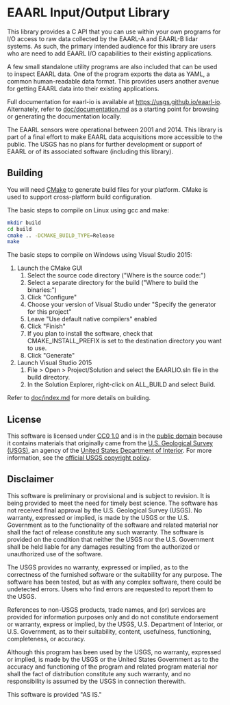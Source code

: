 # EAARL Input/Output Library

This library provides a C API that you can use within your own programs for I/O
access to raw data collected by the EAARL-A and EAARL-B lidar systems. As such,
the primary intended audience for this library are users who are need to add
EAARL I/O capabilities to their existing applications.

A few small standalone utility programs are also included that can be used to
inspect EAARL data. One of the program exports the data as YAML, a common
human-readable data format. This provides users another avenue for getting
EAARL data into their existing applications.

Full documentation for eaarl-io is available at
<https://usgs.github.io/eaarl-io>.  Alternately, refer to
[doc/documentation.md](doc/documentation.md) as a starting point for browsing
or generating the documentation locally.

The EAARL sensors were operational between 2001 and 2014. This library is part
of a final effort to make EAARL data acquisitions more accessible to the
public. The USGS has no plans for further development or support of EAARL or of
its associated software (including this library).

## Building

You will need [CMake](https://cmake.org) to generate build files for your
platform. CMake is used to support cross-platform build configuration.

The basic steps to compile on Linux using gcc and make:

```sh
mkdir build
cd build
cmake .. -DCMAKE_BUILD_TYPE=Release
make
```

The basic steps to compile on Windows using Visual Studio 2015:

1. Launch the CMake GUI
    1. Select the source code directory ("Where is the source code:")
    2. Select a separate directory for the build ("Where to build the binaries:")
    3. Click "Configure"
    4. Choose your version of Visual Studio under "Specify the generator for this project"
    5. Leave "Use default native compilers" enabled
    6. Click "Finish"
    7. If you plan to install the software, check that CMAKE_INSTALL_PREFIX is set to the destination directory you want to use.
    8. Click "Generate"
2. Launch Visual Studio 2015
    1. File > Open > Project/Solution and select the EAARLIO.sln file in the build directory.
    2. In the Solution Explorer, right-click on ALL_BUILD and select Build.

Refer to [doc/index.md](doc/index.md#building) for more details on building.

## License

This software is licensed under [CC0 1.0] and is in the [public domain] because
it contains materials that originally came from the [U.S. Geological Survey
(USGS)], an agency of the [United States Department of Interior]. For more
information, see the [official USGS copyright policy].

[CC0 1.0]: http://creativecommons.org/publicdomain/zero/1.0/
[public domain]: https://en.wikipedia.org/wiki/Public_domain
[U.S. Geological Survey (USGS)]: https://www.usgs.gov/
[United States Department of Interior]: https://www.doi.gov/
[official USGS copyright policy]: http://www.usgs.gov/information-policies-and-instructions/copyrights-and-credits

## Disclaimer

This software is preliminary or provisional and is subject to revision. It is
being provided to meet the need for timely best science. The software has not
received final approval by the U.S. Geological Survey (USGS). No warranty,
expressed or implied, is made by the USGS or the U.S. Government as to the
functionality of the software and related material nor shall the fact of
release constitute any such warranty. The software is provided on the condition
that neither the USGS nor the U.S. Government shall be held liable for any
damages resulting from the authorized or unauthorized use of the software.

The USGS provides no warranty, expressed or implied, as to the correctness of
the furnished software or the suitability for any purpose. The software has
been tested, but as with any complex software, there could be undetected
errors. Users who find errors are requested to report them to the USGS.

References to non-USGS products, trade names, and (or) services are provided
for information purposes only and do not constitute endorsement or warranty,
express or implied, by the USGS, U.S. Department of Interior, or U.S.
Government, as to their suitability, content, usefulness, functioning,
completeness, or accuracy.

Although this program has been used by the USGS, no warranty, expressed or
implied, is made by the USGS or the United States Government as to the accuracy
and functioning of the program and related program material nor shall the fact
of distribution constitute any such warranty, and no responsibility is assumed
by the USGS in connection therewith.

This software is provided "AS IS."
